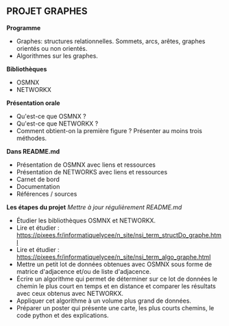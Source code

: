 ## PROJET GRAPHES

**Programme**
* Graphes: structures relationnelles. Sommets, arcs, arêtes, graphes orientés ou non orientés.
* Algorithmes sur les graphes.

**Bibliothèques**
* OSMNX
* NETWORKX

**Présentation orale**
* Qu'est-ce que OSMNX ?
* Qu'est-ce que NETWORKX ?
* Comment obtient-on la première figure ? Présenter au moins trois méthodes.

**Dans README.md**
* Présentation de OSMNX avec liens et ressources
* Présentation de NETWORKS avec liens et ressources
* Carnet de bord
* Documentation
* Références / sources

**Les étapes du projet**
_Mettre à jour régulièrement README.md_
* Étudier les bibliothèques OSMNX et NETWORKX.
* Lire et étudier : https://pixees.fr/informatiquelycee/n_site/nsi_term_structDo_graphe.html
* Lire et étudier : https://pixees.fr/informatiquelycee/n_site/nsi_term_algo_graphe.html
* Mettre un petit lot de données obtenues avec OSMNX sous forme de matrice d'adjacence et/ou de liste d'adjacence.
* Écrire un algorithme qui permet de déterminer sur ce lot de données le chemin le plus court en temps et en distance et comparer les résultats avec ceux obtenus avec NETWORKX.
* Appliquer cet algorithme à un volume plus grand de données.
* Préparer un poster qui présente une carte, les plus courts chemins, le code python et des explications.


